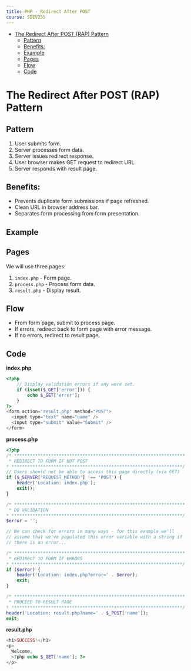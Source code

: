 ```yaml
---
title: PHP - Redirect After POST
course: SDEV255
---
```


- [The Redirect After POST (RAP) Pattern](#the-redirect-after-post-rap-pattern)
  - [Pattern](#pattern)
  - [Benefits:](#benefits)
  - [Example](#example)
  - [Pages](#pages)
  - [Flow](#flow)
  - [Code](#code)

# The Redirect After POST (RAP) Pattern

## Pattern

1. User submits form.
2. Server processes form data.
3. Server issues redirect response.
4. User browser makes GET request to redirect URL.
5. Server responds with result page.

## Benefits:

- Prevents duplicate form submissions if page refreshed.
- Clean URL in browser address bar.
- Separates form processing from form presentation.

## Example

## Pages

We will use three pages:

1. `index.php` - Form page.
2. `process.php` - Process form data.
3. `result.php` - Display result.

## Flow

- From form page, submit to process page.
- If errors, redirect back to form page with error message.
- If no errors, redirect to result page.

## Code

**index.php**

```php
<?php
    // Display validation errors if any were set.
    if (isset($_GET['error'])) {
        echo $_GET['error'];
    }
?>
<form action="result.php" method="POST">
  <input type="text" name="name" />
  <input type="submit" value="Submit" />
</form>
```

**process.php**

```php
<?php
/* *****************************************************************
 * REDIRECT TO FORM IF NOT POST
* *****************************************************************/
// Users should not be able to access this page directly (via GET)
if ($_SERVER['REQUEST_METHOD'] !== 'POST') {
    header('Location: index.php');
    exit();
}

/* *****************************************************************
 * DO VALIDATION
* *****************************************************************/
$error = '';

// We can check for errors in many ways - for this example we'll
// assume that we've populated this error variable with a string if
// there is an error...

/* *****************************************************************
 * REDIRECT TO FORM IF ERRORS
* *****************************************************************/
if ($error) {
    header('Location: index.php?error=' . $error);
    exit;
}

/* *****************************************************************
 * PROCEED TO RESULT PAGE
* *****************************************************************/
header('Location: result.php?name=' . $_POST['name']);
exit;
```

**result.php**

```php
<h1>SUCCESS!</h1>
<p>
  Welcome,
  <?php echo $_GET['name']; ?>
</p>
```
